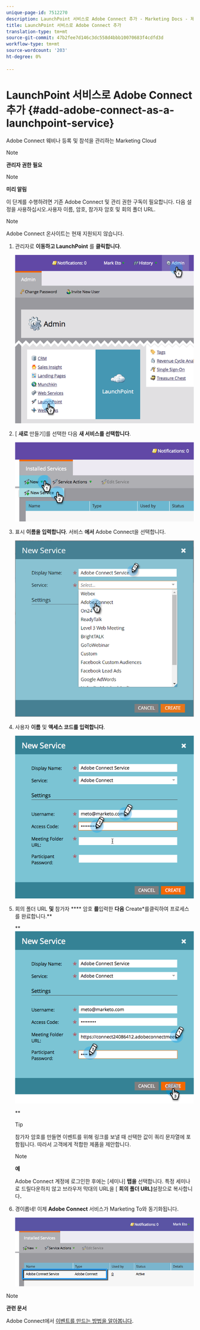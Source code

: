 ```yaml
---
unique-page-id: 7512270
description: LaunchPoint 서비스로 Adobe Connect 추가 - Marketing Docs - 제품 설명서
title: LaunchPoint 서비스로 Adobe Connect 추가
translation-type: tm+mt
source-git-commit: 47b2fee7d146c3dc558d4bbb10070683f4cdfd3d
workflow-type: tm+mt
source-wordcount: '203'
ht-degree: 0%

---
```



# LaunchPoint 서비스로 Adobe Connect 추가 {#add-adobe-connect-as-a-launchpoint-service}

Adobe Connect 웨비나 등록 및 참석을 관리하는 Marketing Cloud

>[!NOTE]
>
>**관리자 권한 필요**

>[!NOTE]
>
>**미리 알림**
>
>이 단계를 수행하려면 기존 Adobe Connect 및 관리 권한 구독이 필요합니다. 다음 설정을 사용하십시오.사용자 이름, 암호, 참가자 암호 및 회의 폴더 URL.

>[!NOTE]
>
>Adobe Connect 온사이트는 현재 지원되지 않습니다.

1. 관리자로 **이동하고 LaunchPoint** 를 **클릭합니다**.

   ![](assets/image2015-4-22-11-3a33-3a51.png)

1. [ **새로** 만들기]를 선택한 다음 **새 서비스를 선택합니다**.

   ![](assets/image2015-4-22-11-3a40-3a19.png)

1. 표시 **이름을 입력합니다**. 서비스 **에서** Adobe Connect을 선택합니다.

   ![](assets/new-service-adobe-connect.png)

1. 사용자 **이름** 및 **액세스 코드를 입력합니다**.

   ![](assets/image2015-4-22-11-3a50-3a6.png)

1. 회의 폴더 URL **및** 참가자 **** 암호 **를**&#x200B;입력한 **다음** Create*를클릭하여 프로세스를 완료합니다.**

   ** ![](assets/image2015-4-22-11-3a55-3a36.png)

   **

   >[!TIP]
   >
   >참가자 암호를 만들면 이벤트를 위해 링크를 보낼 때 선택한 값이 쿼리 문자열에 포함됩니다. 따라서 고객에게 적합한 제품을 제안합니다.

   >[!NOTE]
   >
   >**예**
   >
   >
   >Adobe Connect 계정에 로그인한 후에는 [세미나] **탭을** 선택합니다. 특정 세미나로 드릴다운하지 않고 브라우저 막대의 URL을 [ **회의 폴더 URL]**&#x200B;설정으로 복사합니다&#x200B;**.**

1. 경이롭네! 이제 **Adobe Connect** 서비스가 Marketing To와 동기화됩니다.

   ![](assets/adobe-connect-service.png)

>[!NOTE]
>
>**관련 문서**
>
>Adobe Connect에서 [이벤트를 만드는 방법을 알아봅니다](../../../product-docs/demand-generation/events/create-an-event/create-an-event-with-adobe-connect.md).

